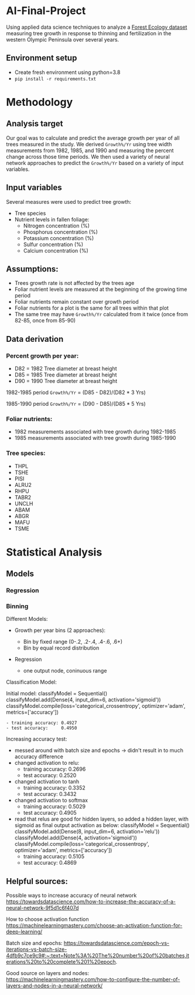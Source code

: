 # AI-Final-Project
Using applied data science techniques to analyze a [Forest Ecology dataset](https://data.nal.usda.gov/dataset/c-55-thinning-and-fertilization-western-redcedar-c55-wrc-tf) measuring tree growth in response to thinning and fertilization in the western Olympic Peninsula over several years.

## Environment setup
- Create fresh environment using python=3.8
- `pip install -r requirements.txt`

# Methodology

## Analysis target
Our goal was to calculate and predict the average growth per year of all trees measured in the study. We derived `Growth%/Yr` using tree width measurements from 1982, 1985, and 1990 and measuring the percent change across those time periods. We then used a variety of neural network approaches to predict the `Growth%/Yr` based on a variety of input variables.


## Input variables
Several measures were used to predict tree growth:
- Tree species
- Nutrient levels in fallen foliage:
  - Nitrogen concentration (%)
  - Phosphorus concentration (%)
  - Potassium concentration (%)
  - Sulfur concentration (%)
  - Calcium concentration (%)

## Assumptions:
- Trees growth rate is not affected by the trees age
- Foliar nutrient levels are measured at the beginning of the growing time period
- Foliar nutrients remain constant over growth period
- Foliar nutrients for a plot is the same for all trees within that plot
- The same tree may have `Growth%/Yr` calculated from it twice (once from 82-85, once from 85-90)

## Data derivation

### **Percent growth per year**:
- D82 = 1982 Tree diameter at breast height
- D85 = 1985 Tree diameter at breast height
- D90 = 1990 Tree diameter at breast height
 
1982-1985 period `Growth%/Yr` = (D85 - D82)/(D82 * 3 Yrs)

1985-1990 period `Growth%/Yr` = (D90 - D85)/(D85 * 5 Yrs)
  
### **Foliar nutrients**:
- 1982 measurements associated with tree growth during 1982-1985 
- 1985 measurements associated with tree growth during 1985-1990

### **Tree species**:
- THPL
- TSHE
- PISI
- ALRU2
- RHPU
- TABR2
- UNCLH 
- ABAM
- ABGR
- MAFU
- TSME

# Statistical Analysis

## Models

### Regression


### Binning






Different Models:

- Growth per year bins (2 approaches):
    - Bin by fixed range (0-.2, .2-.4, .4-.6, .6+)
    - Bin by equal record distribution

- Regression
    - one output node, coninuous range


Classification Model:
    
Initial model:
    classifyModel = Sequential()    
    classifyModel.add(Dense(4, input_dim=6, activation='sigmoid'))
    classifyModel.compile(loss='categorical_crossentropy', optimizer='adam', metrics=['accuracy'])
    
    - training accuracy: 0.4927
    - test accuracy:     0.4950

Increasing accuracy test:
- messed around with batch size and epochs -> didn't result in to much accuracy difference
- changed activation to relu:
    - training accuracy: 0.2696
    - test accuracy:     0.2520
- changed activation to tanh
    - training accuracy: 0.3352
    - test accuracy:     0.3432
- changed activation to softmax
    - training accuracy: 0.5029
    - test accuracy:     0.4905
- read that relus are good for hidden layers, so added a hidden layer, with sigmoid as final output activation as below:
    classifyModel = Sequential()
    classifyModel.add(Dense(8, input_dim=6, activation='relu'))
    classifyModel.add(Dense(4, activation='sigmoid'))
    classifyModel.compile(loss='categorical_crossentropy', optimizer='adam', metrics=['accuracy'])
    - training accuracy: 0.5105
    - test accuracy:     0.4869


## Helpful sources:

Possible ways to increase accuracy of neural network
https://towardsdatascience.com/how-to-increase-the-accuracy-of-a-neural-network-9f5d1c6f407d

How to choose activation function
https://machinelearningmastery.com/choose-an-activation-function-for-deep-learning/

Batch size and epochs: 
https://towardsdatascience.com/epoch-vs-iterations-vs-batch-size-4dfb9c7ce9c9#:~:text=Note%3A%20The%20number%20of%20batches,iterations%20to%20complete%201%20epoch.

Good source on layers and nodes:
https://machinelearningmastery.com/how-to-configure-the-number-of-layers-and-nodes-in-a-neural-network/